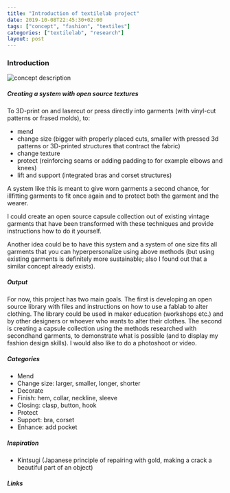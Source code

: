 ```yaml
---
title: "Introduction of textilelab project"
date: 2019-10-08T22:45:30+02:00
tags: ["concept", "fashion", "textiles"]
categories: ["textilelab", "research"]
layout: post
---
```


### Introduction
![concept description](../../../../images/book4.jpg)

##### Creating a system with open source textures

To 3D-print on and lasercut or press directly into garments (with vinyl-cut patterns or frased molds), to:

- mend 
- change size (bigger with properly placed cuts, smaller with pressed 3d patterns or 3D-printed structures that contract the fabric)
- change texture
- protect (reinforcing seams or adding padding to for example elbows and knees)
- lift and support (integrated bras and corset structures)

A system like this is meant to give worn garments a second chance, for illfitting garments to fit once again and to protect both the garment and the wearer. 

I could create an open source capsule collection out of existing vintage garments that have been transformed with these techniques and provide instructions how to do it yourself.

Another idea could be to have this system and a system of one size fits all garments that you can hyperpersonalize using above methods (but using existing garments is definitely more sustainable; also I found out that a similar concept already exists).

##### Output

For now, this project has two main goals. The first is developing an open source library with files and instructions on how to use a fablab to alter clothing. The library could be used in maker education (workshops etc.) and by other designers or whoever who wants to alter their clothes. The second is creating a capsule collection using the methods researched with secondhand garments, to demonstrate what is possible (and to display my fashion design skills). I would also like to do a photoshoot or video.

##### Categories

- Mend
- Change size: larger, smaller, longer, shorter
- Decorate
- Finish: hem, collar, neckline, sleeve
- Closing: clasp, button, hook
- Protect
- Support: bra, corset
- Enhance: add pocket

##### Inspiration
- Kintsugi (Japanese principle of repairing with gold, making a crack a beautiful part of an object)

##### Links
